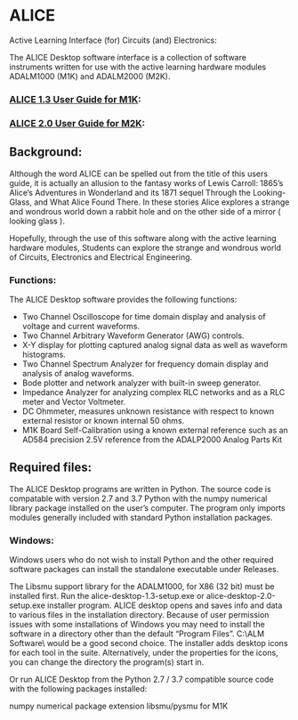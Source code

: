 # ALICE

Active Learning Interface (for) Circuits (and) Electronics:

The ALICE Desktop software interface is a collection of software instruments written for use with the active learning hardware modules ADALM1000 (M1K) and ADALM2000 (M2K).
### [ALICE 1.3 User Guide for M1K]:
### [ALICE 2.0 User Guide for M2K]:
[ALICE 1.3 User Guide for M1K]:https://wiki.analog.com/university/tools/m1k/alice/desk-top-users-guide
[ALICE 2.0 User Guide for M2K]:https://wiki.analog.com/university/tools/m2k/alice/users-guide-m2k

## Background:

Although the word ALICE can be spelled out from the title of this users guide, it is actually an allusion to 
the fantasy works of Lewis Carroll: 1865’s Alice’s Adventures in Wonderland and its 1871 sequel Through the 
Looking-Glass, and What Alice Found There. In these stories Alice explores a strange and wondrous world down 
a rabbit hole and on the other side of a mirror ( looking glass ).

Hopefully, through the use of this software along with the active learning hardware modules, Students 
can explore the strange and wondrous world of Circuits, Electronics and Electrical Engineering.

### Functions:

The ALICE Desktop software provides the following functions:

- Two Channel Oscilloscope for time domain display and analysis of voltage and current waveforms.
- Two Channel Arbitrary Waveform Generator (AWG) controls.
- X-Y display for plotting captured analog signal data as well as waveform histograms.
- Two Channel Spectrum Analyzer for frequency domain display and analysis of analog waveforms.
- Bode plotter and network analyzer with built-in sweep generator.
- Impedance Analyzer for analyzing complex RLC networks and as a RLC meter and Vector Voltmeter.
- DC Ohmmeter, measures unknown resistance with respect to known external resistor or known internal 50 ohms.
- M1K Board Self-Calibration using a known external reference such as an AD584 precision 2.5V reference from the ADALP2000 Analog Parts Kit

## Required files:

The ALICE Desktop programs are written in Python. The source code is compatable with version 2.7 and 3.7 
Python with the numpy numerical library package installed on the user’s computer. The program only imports modules generally included 
with standard Python installation packages.

### Windows:

Windows users who do not wish to install Python and the other required software packages can install the 
standalone executable under Releases.   

The Libsmu support library for the ADALM1000, for X86 (32 bit) must be installed first.
Run the alice-desktop-1.3-setup.exe or alice-desktop-2.0-setup.exe installer program. 
ALICE desktop opens and saves info and data to various files in the installation directory. Because of user 
permission issues with some installations of Windows you may need to install the software in a directory 
other than the default “Program Files”. C:\ALM Software\ would be a good second choice. The installer adds 
desktop icons for each tool in the suite. Alternatively, under the properties for the icons, you can change 
the directory the program(s) start in.

Or run ALICE Desktop from the Python 2.7 / 3.7 compatible source code with the following packages installed:

numpy numerical package extension
libsmu/pysmu for M1K
